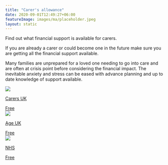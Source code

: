 ```yaml
---
title: "Carer's allowance"
date: 2020-09-01T12:49:27+06:00
featureImage: images/ma/placeholder.jpeg
layout: static
---
```


Find out what financial support is available for carers.

If you are already a carer or could become one in the future make sure you are getting all the financial support available.

Many families are unprepared for a loved one needing to go into care and are often at crisis point before considering the financial impact. The inevitable anxiety and stress can be eased with advance planning and up to date knowledge of support available.

<a class="ma-link" href="https://www.carersuk.org/help-and-advice/financial-support/"><div class="ma-card ma-card-Wealth"><div class="ma-icon"><img src ="/images/icon-check.png"/></div><div class="ma-name"><p>Carers UK</p></div><div class="ma-paid-text"><span>Free </span></div></div></a><a class="ma-link" href="https://www.ageuk.org.uk/information-advice/care/"><div class="ma-card ma-card-Wealth"><div class="ma-icon"><img src ="/images/icon-check.png"/></div><div class="ma-name"><p>Age UK</p></div><div class="ma-paid-text"><span>Free </span></div></div></a><a class="ma-link" href="https://www.england.nhs.uk/wp-content/uploads/2016/04/nhs-practcl-guid-caring-v1.pdf"><div class="ma-card ma-card-Wealth"><div class="ma-icon"><img src ="/images/icon-check.png"/></div><div class="ma-name"><p>NHS</p></div><div class="ma-paid-text"><span>Free </span></div></div></a>  

<br/><br/>






